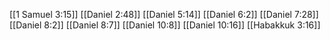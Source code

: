 [[1 Samuel 3:15]]
[[Daniel 2:48]]
[[Daniel 5:14]]
[[Daniel 6:2]]
[[Daniel 7:28]]
[[Daniel 8:2]]
[[Daniel 8:7]]
[[Daniel 10:8]]
[[Daniel 10:16]]
[[Habakkuk 3:16]]
